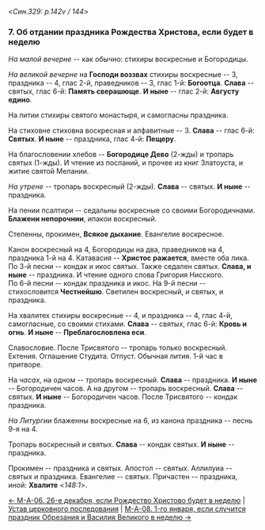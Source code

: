 
<*Син.329: p.142v / 144*>

### 7. Об отдании праздника Рождества Христова, если будет в неделю

*На малой вечерне* -- как обычно: стихиры воскресные и Богородицы.

*На великой вечерне* на **Господи воззвах** стихиры воскресные -- 3, 
праздника -- 4, глас 2-й, праведников -- 3, глас 1-й: **Богоотца**.
**Слава** -- святых, глас 6-й: **Память сверашюще**.
**И ныне** -- глас 2-й: **Августу едино**.

На литии стихиры святого монастыря, и самогласны праздника.

На стиховне стиховна воскресная и алфавитные -- 3.
**Слава** -- глас 6-й: **Святых**.
**И ныне** -- праздника, глас 4-й: **Пещеру**.

На благословении хлебов -- **Богородице Дево** (2-жды) и тропарь святых (1-жды).
И чтение из посланий, и прочее из книг Златоуста, и житие святой Мелании. 

*На утрене* -- тропарь воскресный (2-жды). **Слава** -- святых. 
**И ныне** -- праздника.

На пении псалтири -- седальны воскресные со своими Богородичнами.
**Блажени непорочнии**, ипакои воскресный.

Степенны, прокимен, **Всякое дыхание**. Евангелие воскресное.

Канон воскресный на 4, Богородицы на два, праведников на 4, праздника 1-й на 4.
Катавасия -- **Христос ражается**, вместе оба лика.
По 3-й песни -- кондак и икос святых. 
Также седален святых. **Слава, и ныне** -- праздника. 
И чтение одного слова Григория Нисского.   
По 6-й песни -- кондак праздника и икос.
На 9-й песни -- стихословится **Честнейшю**.
Светилен воскресный, и святых, и праздника.

На хвалитех стихиры воскресные -- 4, и праздника -- 4, глас 4-й, самогласные, 
со своими стихами. 
**Слава** -- святых, глас 6-й: **Кровь и огнь**.
**И ныне** -- **Преблагословлена еси**.

Славословие.
После Трисвятого -- тропарь только воскресный. Ектения. 
Оглашение Студита. Отпуст.
Обычная лития. 1-й час в притворе.

На *часах*, на одном -- тропарь воскресный. **Слава** -- праздника. **И ныне** -- Богородичен часов.
А на другом -- тропарь воскресный. **Слава** -- святых. **И ныне** -- Богородичен часов.
После Трисвятого -- кондак праздника.

*На Литургии* блаженны воскресные на 6, из канона праздника -- песнь 9-я на 4.

Тропарь воскресный и святых. **Слава** -- кондак святых. **И ныне** -- праздника.

Прокимен -- праздника и святых. 
Апостол -- святых. 
Аллилуиа -- святых и праздника. 
Евангелие -- святых. 
Причастен -- праздника, иной: **Хвалите** <*148:1*>.

[← М-A-06. 26-е декабря, если Рождество Христово будет в неделю](m_a_006.md)
| [Устав церковного последования](README.md)
| [М-A-08. 1-го января, если случится праздник Обрезания и Василия Великого в неделю →](m_a_008.md)
